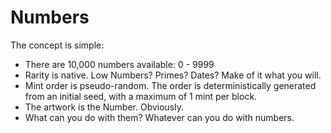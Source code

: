 # Numbers 

The concept is simple:
- There are 10,000 numbers available: 0 - 9999
- Rarity is native. Low Numbers? Primes? Dates? Make of it what you will.
- Mint order is pseudo-random. The order is deterministically generated from an initial seed, with a maximum of 1 mint per block.
- The artwork is the Number. Obviously.
- What can you do with them? Whatever can you do with numbers.

